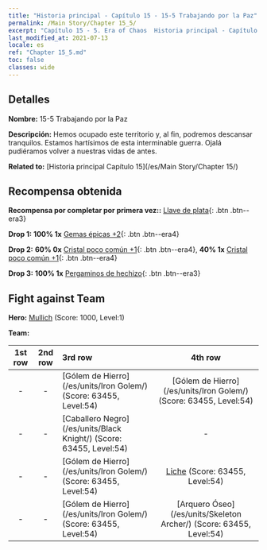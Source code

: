 ```yaml
---
title: "Historia principal - Capítulo 15 - 15-5 Trabajando por la Paz"
permalink: /Main Story/Chapter 15_5/
excerpt: "Capítulo 15 - 5. Era of Chaos  Historia principal - Capítulo 15_5. 15-5 Trabajando por la Paz"
last_modified_at: 2021-07-13
locale: es
ref: "Chapter 15_5.md"
toc: false
classes: wide
---
```


## Detalles

 **Nombre:** 15-5 Trabajando por la Paz

 **Descripción:** Hemos ocupado este territorio y, al fin, podremos descansar tranquilos. Estamos hartísimos de esta interminable guerra. Ojalá pudiéramos volver a nuestras vidas de antes.

 **Related to:** [Historia principal Capítulo 15](/es/Main Story/Chapter 15/)

## Recompensa obtenida

 **Recompensa por completar por primera vez::** [Llave de plata](/ItemsES/con_693/){: .btn .btn--era3}

 **Drop 1:** **100% 1x** [Gemas épicas +2](/ItemsES/mat_51/){: .btn .btn--era4}

 **Drop 2:** **60% 0x** [Cristal poco común +1](/ItemsES/mat_45/){: .btn .btn--era4}, **40% 1x** [Cristal poco común +1](/ItemsES/mat_45/){: .btn .btn--era4}

 **Drop 3:** **100% 1x** [Pergaminos de hechizo](/ItemsES/con_694/){: .btn .btn--era3}


## Fight against Team
 **Hero:** [Mullich](/es/heroes/Mullich/) (Score: 1000, Level:1)

 **Team:**


  | 1st row | 2nd row | 3rd row | 4th row |
  |:----:|:----:|:----|:----:|
  | - | - | [Gólem de Hierro](/es/units/Iron Golem/) (Score: 63455, Level:54)  | [Gólem de Hierro](/es/units/Iron Golem/) (Score: 63455, Level:54)  |
  | - | - | [Caballero Negro](/es/units/Black Knight/) (Score: 63455, Level:54)  | - |
  | - | - | [Gólem de Hierro](/es/units/Iron Golem/) (Score: 63455, Level:54)  | [Liche](/es/units/Lich/) (Score: 63455, Level:54)  |
  | - | - | [Gólem de Hierro](/es/units/Iron Golem/) (Score: 63455, Level:54)  | [Arquero Óseo](/es/units/Skeleton Archer/) (Score: 63455, Level:54)  |


